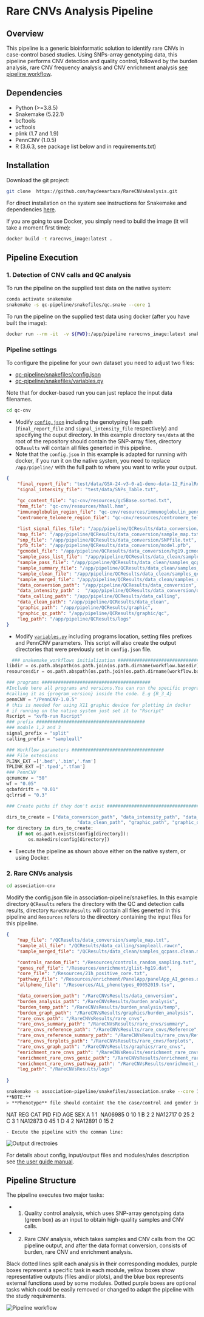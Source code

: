 Rare CNVs Analysis Pipeline
======

Overview
-----------------------------
This pipeline is a generic bioinformatic solution to identify rare CNVs in case-control based studies. Using SNPs-array genotyping data, this pipeline performs CNV detection and quality control, followed by the burden analysis, rare CNV frequency analysis and CNV enrichment analysis [see pipeline workflow](manual/images/Rare_CNV_pipeline-drawio.png).

Dependencies
-----------------------------
- Python (>=3.8.5)
- Snakemake (5.22.1)
- bcftools
- vcftools
- plink (1.7 and 1.9)
- PennCNV (1.0.5)
- R (3.6.3, see package list below and in requirements.txt) 

Installation
-----------------------------
Download the git project:

```bash
git clone  https://github.com/haydeeartaza/RareCNVsAnalysis.git
```

For direct installation on the system see instructions for Snakemake and dependencies [here](manual/INSTALL.md).

If you are going to use Docker, you simply need to build the image (it will take a moment first time):

```bash
docker build -t rarecnvs_image:latest .
```

Pipeline Execution
-----------------------------
### 1. Detection of CNV calls and QC analysis

To run the pipeline on the supplied test data on the native system:

```bash
conda activate snakemake
snakemake -s qc-pipeline/snakefiles/qc.snake --core 1
```

To run the pipeline on the supplied test data using docker (after you have built the image):

```bash
docker run --rm -it  -v ${PWD}:/app/pipeline rarecnvs_image:latest snakemake -s qc-cnv/qc-pipeline/snakefiles/qc.snake --core 1
```

### Pipeline settings

To configure the pipeline for your own dataset you need to adjust two files: 

- [qc-pipeline/snakefiles/config.json](qc-cnv/qc-pipeline/snakefiles/config.json)
- [qc-pipeline/snakefiles/variables.py](qc-cnv/qc-pipeline/snakefiles/variables.py)

Note that for docker-based run you can just replace the input data filenames.

```bash
cd qc-cnv
```

- Modify [`config.json`](qc-cnv/qc-pipeline/snakefiles/config.json)  including the genotyping files path (`final_report_file` and `signal_intensity_file` respectively) and specifying the ouput directory. In this example directory `tes/data` at the root of the repository should contain the SNP-array files, directory `QCResults` will contain all files generted in this pipeline.
- Note that the `config.json` in this example is adapted for running with docker, if you run it on the native system, you need to replace `/app/pipeline/` with the full path to where you want to write your output.
  
``` json
{
    "final_report_file": "test/data/GSA-24-v3-0-a1-demo-data-12_FinalReport.txt",
    "signal_intensity_file": "test/data/SNPs_Table.txt",
    
    "gc_content_file": "qc-cnv/resources/gc5Base.sorted.txt",
    "hmm_file": "qc-cnv/resources/hhall.hmm",
    "immunoglobulin_region_file": "qc-cnv/resources/immunoglobulin_penncnv.txt",
    "centromere_telomere_region_file": "qc-cnv/resources/centromere_telomere_penncnv.txt",

    "list_signal_files_file": "/app/pipeline/QCResults/data_conversion/list.txt",
    "map_file": "/app/pipeline/QCResults/data_conversion/sample_map.txt",   
    "snp_file": "/app/pipeline/QCResults/data_conversion/SNPfile.txt",
    "pfb_file": "/app/pipeline/QCResults/data_conversion/model.pfb",
    "gcmodel_file": "/app/pipeline/QCResults/data_conversion/hg19.gcmodel",
    "sample_pass_list_file": "/app/pipeline/QCResults/data_clean/samples_qcpass.list",
    "sample_pass_file": "/app/pipeline/QCResults/data_clean/samples_qcpass.rawcn",
    "sample_summary_file": "/app/pipeline/QCResults/data_clean/samples_qcsum.list",
    "sample_clean_file": "/app/pipeline/QCResults/data_clean/samples_qcpass.clean.rawcn",
    "sample_merged_file": "/app/pipeline/QCResults/data_clean/samples_qcpass.clean.merged.rawcn",
    "data_conversion_path": "/app/pipeline/QCResults/data_conversion",
    "data_intensity_path" :  "/app/pipeline/QCResults/data_conversion/data_intensity",
    "data_calling_path": "/app/pipeline/QCResults/data_calling",
    "data_clean_path": "/app/pipeline/QCResults/data_clean",
    "graphic_path": "/app/pipeline/QCResults/graphic",
    "graphic_qc_path": "/app/pipeline/QCResults/graphic/qc",
    "log_path": "/app/pipeline/QCResults/logs"
}
```

- Modify [`variables.py`](qc-cnv/qc-pipeline/snakefiles/variables.py) including programs location, setting files prefixes and PennCNV parameters. This script will also create the output directories that were previously set in `config.json` file.

```python
  ### snakemake_workflows initialization ########################################
libdir = os.path.abspath(os.path.join(os.path.dirname(workflow.basedir), '../lib'))
resourcesdir = os.path.abspath(os.path.join(os.path.dirname(workflow.basedir), '../resources'))

### programs ########################################
#Include here all programs and versions.You can run the specific program/version
#calling it as {program_version} inside the code. E.g {R_3_4}
pennCNV = "/PennCNV-1.0.5"
# this is needed for using X11 graphic device for plotting in docker
# if running on the native system just set it to "Rscript"
Rscript = "xvfb-run Rscript"
### prefix ########################################
### module 1,2 and 3
signal_prefix = "split"
calling_prefix = "sampleall"

### Workflow parameters ##################################
### File extensions
PLINK_EXT =['.bed','.bim','.fam']
TPLINK_EXT =['.tped','.tfam']
### PennCNV
qcnumcnv = "50"
wf = "0.05"
qcbafdrift = "0.01"
qclrrsd = "0.3"

### Create paths if they don't exist ###################################

dirs_to_create = ["data_conversion_path", "data_intensity_path", "data_calling_path",
                          "data_clean_path", "graphic_path", "graphic_qc_path", "log_path"]
for directory in dirs_to_create:
    if not os.path.exists(config[directory]):
        os.makedirs(config[directory])
```

- Execute the pipeline as shown above either on the native system, or using Docker.

### 2. Rare CNVs analysis

```bash
cd association-cnv
```
Modify the config.json file in association-pipeline/snakefiles. In this example directory `QCResults` refers the directory with the QC and detection calls results, directory `RareCNVsResults` will contain all files generted in this pipeline and `Resources` refers to the directory containing the input files for this pipeline.

``` json
{
    "map_file": "/QCResults/data_conversion/sample_map.txt",
    "sample_all_file": "/QCResults/data_calling/sampleall.rawcn",
    "sample_merged_file": "/QCResults/data_clean/samples_qcpass.clean.merged.rawcn",

    "controls_random_file": "/Resources/controls_random_sampling.txt",
    "genes_ref_file": "/Resources/enrichment/glist-hg19.dat",
    "core_file": "/Resources/21h_positive_core.txt",
    "pathway_file": "/Resources/enrichment/PanelApp/panelApp_AI_genes.dat",
    "allpheno_file": "/Resources/ALL_phenotypes_09052019.tsv",

    "data_conversion_path": "/RareCNVsResults/data_conversion",
    "burden_analysis_path": "/RareCNVsResults/burden_analysis",
    "burden_temp_path": "/RareCNVsResults/burden_analysis/temp",
    "burden_graph_path": "/RareCNVsResults/graphics/burden_analysis",
    "rare_cnvs_path": "/RareCNVsResults/rare_cnvs",
    "rare_cnvs_summary_path": "/RareCNVsResults/rare_cnvs/summary",
    "rare_cnvs_reference_path": "/RareCNVsResults/rare_cnvs/Reference",
    "rare_cnvs_reference_summary_path": "/RareCNVsResults/rare_cnvs/Reference/summary",
    "rare_cnvs_forplots_path": "/RareCNVsResults/rare_cnvs/forplots",
    "rare_cnvs_graph_path": "/RareCNVsResults/graphics/rare_cnvs",
    "enrichment_rare_cnvs_path": "/RareCNVsResults/enrichment_rare_cnvs",
    "enrichment_rare_cnvs_genic_path": "/RareCNVsResults/enrichment_rare_cnvs/genic_CNVs",
    "enrichment_rare_cnvs_pathway_path": "/RareCNVsResults/enrichment_rare_cnvs/pathway_CNVs",
    "log_path": "/RareCNVsResults/logs"
 
}
```
```bash
snakemake -s association-pipeline/snakefiles/association.snake --core 1
**NOTE:**
> **Phenotype** file should containt the the case/control and gender information in columns 3 and 7 respectivelly, as is shown in the example below. Function `create_fam_file` in [functions.sh](association_cnv/lib/functions.sh) can be modified to adjust these positions.
```
NAT REG	CAT PID     FID AGE SEX
A   1   1   NA06985 0   10  1
B   2   2   NA12717 0   25  2
C   3   1   NA12873 0   45  1
D   4   2   NA12891 0   15  2
```
- Excute the pipeline with the comman line:
```

![Output directroies](manual/images/pipeline_output_dirs.png)

For details about config, input/output files and modules/rules description see [the user guide manual](manual/Rare_CNVs_pipeline_guide.pdf).

Pipeline Structure
-----------------------------
The pipeline executes two major tasks:

- 1. Quality control analysis, which uses SNP-array genotyping data (green box) as an input to obtain high-quality samples and CNV calls. 
- 2. Rare CNV analysis, which takes samples and CNV calls from the QC pipeline output, and after the data format conversion, consists of burden, rare CNV and enrichment analysis. 

Black dotted lines split each analysis in their corresponding modules, purple boxes represent a specific task in each module, yellow boxes show representative outputs (files and/or plots), and the blue box represents external functions used by some modules. Dotted purple boxes are optional tasks which could be easily removed or changed to adapt the pipeline with the study requirements.

![Pipeline workflow](manual/images/Rare_CNV_pipeline.png)

